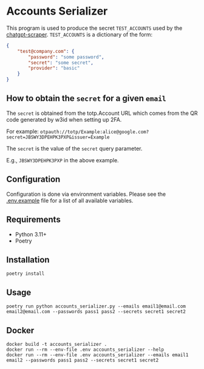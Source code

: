 # Accounts Serializer

This program is used to produce the secret `TEST_ACCOUNTS` used by the [chatgpt-scraper](https://github.com/daily-coding-problem/chatgpt-scraper). `TEST_ACCOUNTS` is a dictionary of the form:

```json
{
	"test@company.com": {
		"password": "some password",
		"secret": "some secret",
        "provider": "basic"
	}
}
```

## How to obtain the `secret` for a given `email`

The `secret` is obtained from the totp.Account URL which comes from the QR code generated by w3id when setting up 2FA.

For example: `otpauth://totp/Example:alice@google.com?secret=JBSWY3DPEHPK3PXP&issuer=Example`

The `secret` is the value of the `secret` query parameter.

E.g., `JBSWY3DPEHPK3PXP` in the above example.

## Configuration

Configuration is done via environment variables. Please see the [.env.example](.env.example) file for a list of all available variables.

## Requirements

- Python 3.11+
- Poetry

## Installation

```shell
poetry install
```

## Usage

```shell
poetry run python accounts_serializer.py --emails email1@email.com email2@email.com --passwords pass1 pass2 --secrets secret1 secret2
```

## Docker

```shell
docker build -t accounts_serializer .
docker run --rm --env-file .env accounts_serializer --help
docker run --rm --env-file .env accounts_serializer --emails email1 email2 --passwords pass1 pass2 --secrets secret1 secret2
```
